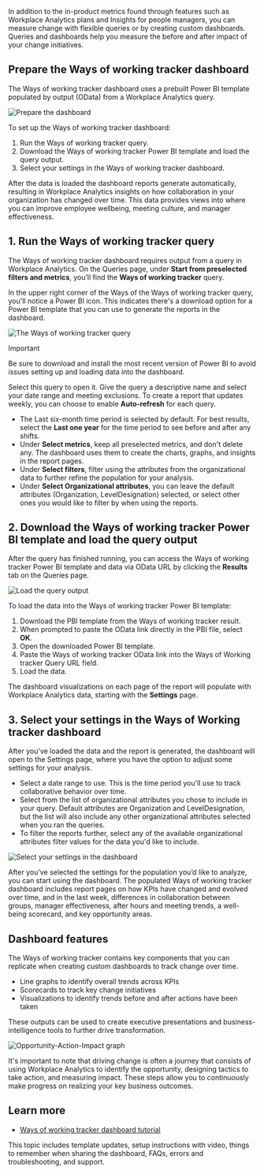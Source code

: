 In addition to the in-product metrics found through features such as Workplace Analytics plans and Insights for people managers, you can measure change with flexible queries or by creating custom dashboards. Queries and dashboards help you measure the before and after impact of your change initiatives.

## Prepare the Ways of working tracker dashboard

The Ways of working tracker dashboard uses a prebuilt Power BI template populated by output (OData) from a Workplace Analytics query.

![Prepare the dashboard](../media/collaboration-tracker-query.png)

To set up the Ways of working tracker dashboard:

1. Run the Ways of working tracker query.
2. Download the Ways of working tracker Power BI template and load the query output.
3. Select your settings in the Ways of working tracker dashboard.

After the data is loaded the dashboard reports generate automatically, resulting in Workplace Analytics insights on how collaboration in your organization has changed over time. This data provides views into where you can improve employee wellbeing, meeting culture, and manager effectiveness.

## 1. Run the Ways of working tracker query

The Ways of working tracker dashboard requires output from a query in Workplace Analytics. On the Queries page, under **Start from preselected filters and metrics**, you’ll find the **Ways of working tracker** query.

In the upper right corner of the Ways of the Ways of working tracker query, you'll notice a Power BI icon. This indicates there's a download option for a Power BI template that you can use to generate the reports in the dashboard.

![The Ways of working tracker query](../media/query-pane.png)

> [!IMPORTANT]
> Be sure to download and install the most recent version of Power BI to avoid issues setting up and loading data into the dashboard.
>

Select this query to open it. Give the query a descriptive name and select your date range and meeting exclusions. To create a report that updates weekly, you can choose to enable **Auto-refresh** for each query.

- The Last six-month time period is selected by default. For best results, select the **Last one year** for the time period to see before and after any shifts.
- Under **Select metrics**, keep all preselected metrics, and don't delete any. The dashboard uses them to create the charts, graphs, and insights in the report pages.
- Under **Select filters**, filter using the attributes from the organizational data to further refine the population for your analysis.
- Under **Select Organizational attributes**, you can leave the default attributes (Organization, LevelDesignation) selected, or select other ones you would like to filter by when using the reports.

## 2. Download the Ways of working tracker Power BI template and load the query output

After the query has finished running, you can access the Ways of working tracker Power BI template and data via OData URL by clicking the **Results** tab on the Queries page.

![Load the query output](../media/load-data-template.png)

To load the data into the Ways of working tracker Power BI template:

1. Download the PBI template from the Ways of working tracker result.
2. When prompted to paste the OData link directly in the PBI file, select **OK**.
3. Open the downloaded Power BI template.
4. Paste the Ways of working tracker OData link into the Ways of Working tracker Query URL field.
5. Load the data.

The dashboard visualizations on each page of the report will populate with Workplace Analytics data, starting with the **Settings** page.

## 3. Select your settings in the Ways of Working tracker dashboard

After you've loaded the data and the report is generated, the dashboard will open to the Settings page, where you have the option to adjust some settings for your analysis.

- Select a date range to use. This is the time period you'll use to track collaborative behavior over time.
- Select from the list of organizational attributes you chose to include in your query. Default attributes are Organization and LevelDesignation, but the list will also include any other organizational attributes selected when you ran the queries.
- To filter the reports further, select any of the available organizational attributes filter values for the data you'd like to include.

![Select your settings in the dashboard](../media/options-settings.png)

After you’ve selected the settings for the population you’d like to analyze, you can start using the dashboard. The populated Ways of working tracker dashboard includes report pages on how KPIs have changed and evolved over time, and in the last week, differences in collaboration between groups, manager effectiveness, after hours and meeting trends, a well-being scorecard, and key opportunity areas.

## Dashboard features

The Ways of working tracker contains key components that you can replicate when creating custom dashboards to track change over time.

- Line graphs to identify overall trends across KPIs
- Scorecards to track key change initiatives
- Visualizations to identify trends before and after actions have been taken

These outputs can be used to create executive presentations and business-intelligence tools to further drive transformation.

![Opportunity-Action-Impact graph](../media/opportunity-action-impact.png)

It's important to note that driving change is often a journey that consists of using Workplace Analytics to identify the opportunity, designing tactics to take action, and measuring impact. These steps allow you to continuously make progress on realizing your key business outcomes.

## Learn more

- [Ways of working tracker dashboard tutorial](/Workplace-Analytics/tutorials/power-bi-collab-track?azure-portal=true)

This topic includes template updates, setup instructions with video, things to remember when sharing the dashboard, FAQs, errors and troubleshooting, and support.

